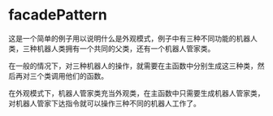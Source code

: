 # facadePattern

这是一个简单的例子用以说明什么是外观模式，例子中有三种不同功能的机器人类，三种机器人类拥有一个共同的父类，还有一个机器人管家类。

在一般的情况下，对三种机器人的操作，就需要在主函数中分别生成这三种类，然后再对三个类调用他们的函数。

在外观模式下，机器人管家类充当外观类，在主函数中只需要生成机器人管家类，对机器人管家下达指令就可以操作三种不同的机器人工作了。

